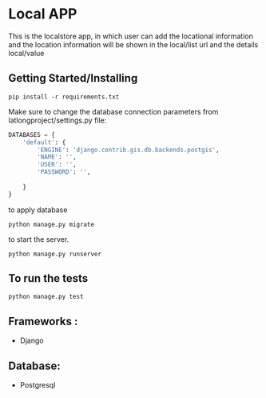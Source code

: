 # Local APP
This is the localstore app, in which user can add the locational information 
 and the location information will be shown in the local/list url and the details local/value

## Getting Started/Installing

```
pip install -r requirements.txt
```
Make sure to change the database connection parameters from latlongproject/settings.py file:

```python
DATABASES = {
    'default': {
        'ENGINE': 'django.contrib.gis.db.backends.postgis',
        'NAME': '',
        'USER': '',
        'PASSWORD': '',
        
    }
}
```
to apply database 
```
python manage.py migrate

```
to start the server.
```
python manage.py runserver

```
## To run the tests
```
python manage.py test
```
## Frameworks :
* Django  

## Database:
* Postgresql
